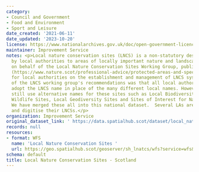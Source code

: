 ```yaml
---
category:
- Council and Government
- Food and Environment
- Sport and Leisure
date_created: '2021-06-11'
date_updated: '2023-10-20'
license: https://www.nationalarchives.gov.uk/doc/open-government-licence/version/3/
maintainer: Improvement Service
notes: <p>Local nature conservation sites (LNCS) is a non-statutory designation given
  by local authorities to areas of locally important nature and landscapes. NatureScot,
  on behalf of the Local Nature Conservation Sites Working Group, published guidance
  (https://www.nature.scot/professional-advice/protected-areas-and-species/protected-areas/local-designations/local-nature-conservation-sites)
  for local authorities on the establishment and management of LNCS systems in Scotland.   One
  of the LNCS working group's recommendations was that all local authorities should
  adopt the LNCS name in place of the many different local names. However, many councils
  still use alternative names for these sites such as Local Biodiversity Sites, Local
  Wildlife Sites, Local Geodiversity Sites and Sites of Interest for Nature Conservation.
  We have merged these all into this national dataset.  Several LAs are still to confirm
  and digitise their LNCSs.</p>
organization: Improvement Service
original_dataset_link: ' https://data.spatialhub.scot/dataset/local_nature_conservation_sites-is'
records: null
resources:
- format: WFS
  name: 'Local Nature Conservation Sites '
  url: https://geo.spatialhub.scot/geoserver/sh_lnatcs/wfs?service=wfs&typeName=sh_lnatcs:pub_lnatcs
schema: default
title: Local Nature Conservation Sites - Scotland
---
```

